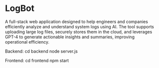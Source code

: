 # LogBot
A full-stack web application designed to help engineers and companies efficiently analyze and understand system logs using AI. The tool supports uploading large log files, securely stores them in the cloud, and leverages GPT-4 to generate actionable insights and summaries, improving operational efficiency.

Backend:
cd backend
node server.js

Frontend:
cd frontend
npm start
